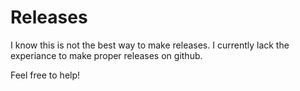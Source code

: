# Releases

I know this is not the best way to make releases. I currently lack the experiance to make proper releases on github.

Feel free to help!
